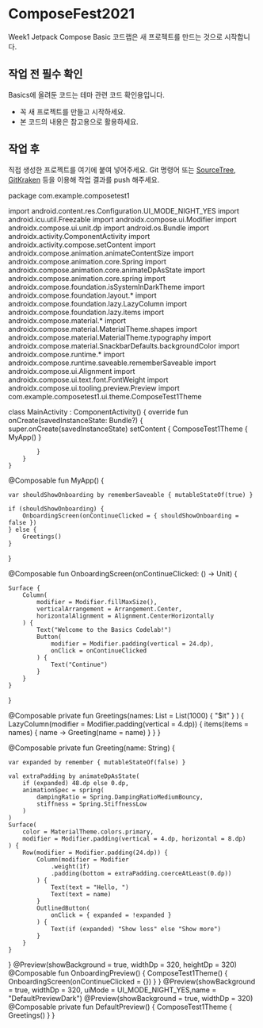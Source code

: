 # ComposeFest2021
Week1 Jetpack Compose Basic 코드랩은 새 프로젝트를 만드는 것으로 시작합니다.

## 작업 전 필수 확인
Basics에 올려둔 코드는 테마 관련 코드 확인용입니다.

- 꼭 새 프로젝트를 만들고 시작하세요.
- 본 코드의 내용은 참고용으로 활용하세요.

## 작업 후
직접 생성한 프로젝트를 여기에 붙여 넣어주세요.
Git 명령어 또는 [SourceTree](https://www.sourcetreeapp.com/), [GitKraken](https://www.gitkraken.com/) 등을 이용해 작업 결과를 push 해주세요.

package com.example.composetest1

import android.content.res.Configuration.UI_MODE_NIGHT_YES
import android.icu.util.Freezable
import androidx.compose.ui.Modifier
import androidx.compose.ui.unit.dp
import android.os.Bundle
import androidx.activity.ComponentActivity
import androidx.activity.compose.setContent
import androidx.compose.animation.animateContentSize
import androidx.compose.animation.core.Spring
import androidx.compose.animation.core.animateDpAsState
import androidx.compose.animation.core.spring
import androidx.compose.foundation.isSystemInDarkTheme
import androidx.compose.foundation.layout.*
import androidx.compose.foundation.lazy.LazyColumn
import androidx.compose.foundation.lazy.items
import androidx.compose.material.*
import androidx.compose.material.MaterialTheme.shapes
import androidx.compose.material.MaterialTheme.typography
import androidx.compose.material.SnackbarDefaults.backgroundColor
import androidx.compose.runtime.*
import androidx.compose.runtime.saveable.rememberSaveable
import androidx.compose.ui.Alignment
import androidx.compose.ui.text.font.FontWeight
import androidx.compose.ui.tooling.preview.Preview
import com.example.composetest1.ui.theme.ComposeTest1Theme

class MainActivity : ComponentActivity() {
override fun onCreate(savedInstanceState: Bundle?) {
super.onCreate(savedInstanceState)
setContent {
ComposeTest1Theme {
MyApp()
}

            }
        }
    }
@Composable
fun MyApp() {

    var shouldShowOnboarding by rememberSaveable { mutableStateOf(true) }

    if (shouldShowOnboarding) {
        OnboardingScreen(onContinueClicked = { shouldShowOnboarding = false })
    } else {
        Greetings()
    }
}

@Composable
fun OnboardingScreen(onContinueClicked: () -> Unit) {

    Surface {
        Column(
            modifier = Modifier.fillMaxSize(),
            verticalArrangement = Arrangement.Center,
            horizontalAlignment = Alignment.CenterHorizontally
        ) {
            Text("Welcome to the Basics Codelab!")
            Button(
                modifier = Modifier.padding(vertical = 24.dp),
                onClick = onContinueClicked
            ) {
                Text("Continue")
            }
        }
    }
}

@Composable
private fun Greetings(names: List<String> = List(1000) { "$it" } ) {
LazyColumn(modifier = Modifier.padding(vertical = 4.dp)) {
items(items = names) { name ->
Greeting(name = name)
}
}
}

@Composable
private fun Greeting(name: String) {

    var expanded by remember { mutableStateOf(false) }

    val extraPadding by animateDpAsState(
        if (expanded) 48.dp else 0.dp,
        animationSpec = spring(
            dampingRatio = Spring.DampingRatioMediumBouncy,
            stiffness = Spring.StiffnessLow
        )
    )
    Surface(
        color = MaterialTheme.colors.primary,
        modifier = Modifier.padding(vertical = 4.dp, horizontal = 8.dp)
    ) {
        Row(modifier = Modifier.padding(24.dp)) {
            Column(modifier = Modifier
                .weight(1f)
                .padding(bottom = extraPadding.coerceAtLeast(0.dp))
            ) {
                Text(text = "Hello, ")
                Text(text = name)
            }
            OutlinedButton(
                onClick = { expanded = !expanded }
            ) {
                Text(if (expanded) "Show less" else "Show more")
            }
        }
    }
}
@Preview(showBackground = true, widthDp = 320, heightDp = 320)
@Composable
fun OnboardingPreview() {
ComposeTest1Theme() {
OnboardingScreen(onContinueClicked = {})
}
}
@Preview(showBackground = true, widthDp = 320, uiMode = UI_MODE_NIGHT_YES,name = "DefaultPreviewDark")
@Preview(showBackground = true,  widthDp = 320)
@Composable
private fun DefaultPreview() {
ComposeTest1Theme {
Greetings()
}
}
